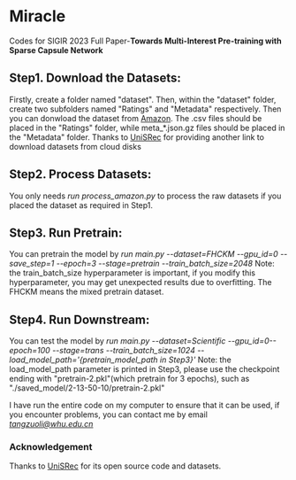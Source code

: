 # Miracle
Codes for SIGIR 2023 Full Paper-**Towards Multi-Interest Pre-training with Sparse Capsule Network**

## Step1. Download the Datasets:
  Firstly, create a folder named "dataset". Then, within the "dataset" folder, create two subfolders named "Ratings" and "Metadata" respectively. Then you can donwload the dataset from [Amazon](https://nijianmo.github.io/amazon/index.html). The .csv files should be placed in the "Ratings" folder, while meta_\*.json.gz files should be placed in the "Metadata" folder. Thanks to [UniSRec](https://github.com/RUCAIBox/UniSRec) for providing another link to download datasets from cloud disks
 
## Step2. Process Datasets:
  You only needs *run process_amazon.py* to process the raw datasets if you placed the dataset as required in Step1.
  
## Step3. Run Pretrain:
  You can pretrain the model by *run main.py --dataset=FHCKM --gpu_id=0 --save_step=1 --epoch=3 --stage=pretrain --train_batch_size=2048*
  Note: the train_batch_size hyperparameter is important, if you modify this hyperparameter, you may get unexpected results due to overfitting. The FHCKM means the mixed pretrain dataset.
 
## Step4. Run Downstream:
  You can test the model by *run main.py --dataset=Scientific --gpu_id=0--epoch=100 --stage=trans --train_batch_size=1024 --load_model_path='{pretrain_model_path in Step3}'*
  Note: the load_model_path parameter is printed in Step3, please use the checkpoint ending with "pretrain-2.pkl"(which pretrain for 3 epochs), such as "./saved_model/2-13-50-10/pretrain-2.pkl"


I have run the entire code on my computer to ensure that it can be used, if you encounter problems, you can contact me by email *tangzuoli@whu.edu.cn*
### Acknowledgement
Thanks to [UniSRec](https://github.com/RUCAIBox/UniSRec) for its open source code and datasets.

